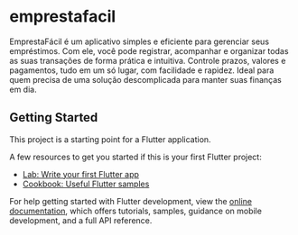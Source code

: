 # emprestafacil

EmprestaFácil é um aplicativo simples e eficiente para gerenciar seus empréstimos. Com ele, você pode registrar, acompanhar e organizar todas as suas transações de forma prática e intuitiva. Controle prazos, valores e pagamentos, tudo em um só lugar, com facilidade e rapidez. Ideal para quem precisa de uma solução descomplicada para manter suas finanças em dia.

## Getting Started

This project is a starting point for a Flutter application.

A few resources to get you started if this is your first Flutter project:

- [Lab: Write your first Flutter app](https://docs.flutter.dev/get-started/codelab)
- [Cookbook: Useful Flutter samples](https://docs.flutter.dev/cookbook)

For help getting started with Flutter development, view the
[online documentation](https://docs.flutter.dev/), which offers tutorials,
samples, guidance on mobile development, and a full API reference.
